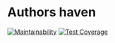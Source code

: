 # Authors haven

[![Maintainability](https://api.codeclimate.com/v1/badges/aeb6f6905f2dbebaa048/maintainability)](https://codeclimate.com/github/andela/savage_rangers-ah-frontend/maintainability) [![Test Coverage](https://api.codeclimate.com/v1/badges/aeb6f6905f2dbebaa048/test_coverage)](https://codeclimate.com/github/andela/savage_rangers-ah-frontend/test_coverage)